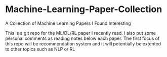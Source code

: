 # Machine-Learning-Paper-Collection
A Collection of Machine Learning Papers I Found Interesting

This is a git repo for the ML/DL/RL paper I recently read. I also put some personal comments as reading notes below each paper. The first focus of this repo will be recommendation system and it will potentially be extented to other topics such as NLP or RL
